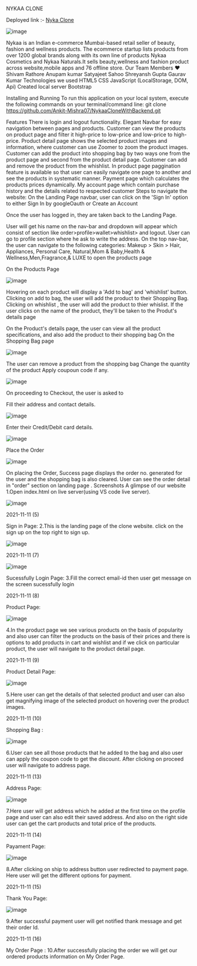 NYKAA CLONE 

Deployed link :- [Nyka Clone](https://spectacular-druid-f4b659.netlify.app/index.html)


![image](https://github.com/sachin2398/Nykaa-Project/assets/89378450/a82a3c68-fffa-49b4-a189-632299cb2464)


Nykaa is an Indian e-commerce Mumbai-based retail seller of beauty, fashion and wellness products. The ecommerce startup lists products from over 1200 global brands along with its own line of products Nykaa Cosmetics and Nykaa Naturals.It sells beauty,wellness and fashion product across website,mobile apps and 76 offline store.
Our Team Members ❤️
Shivam Rathore
Anupam kumar
Satyajeet Sahoo
Shreyansh Gupta
Gaurav Kumar
Technologies we used
HTML5
CSS
JavaScript (LocalStorage, DOM, Api)
Created local server
Bootstrap

Installing and Running
To run this application on your local system, execute the following commands on your terminal/command line:
git clone https://github.com/Ankit-Mishra07/NykaaCloneWithBackend.git

Features
There is login and logout functionality.
Elegant Navbar for easy navigation between pages and products.
Customer can view the products on product page and filter it high-price to low-price and low-price to high-price.
Product detail page shows the selected product images and information, where customer can use Zoomer to zoom the product images.
Customer can add the product into shopping bag by two ways one from the product page and second from the product detail page.
Customer can add and remove the product from the whishlist.
In product page paggination feature is available so that user can easily navigate one page to another and see the products in systematic manner.
Payment page which calculates the products prices dynamically.
My account page which contain purchase history and the details related to respected customer
Steps to navigate the website:
On the Landing Page navbar, user can click on the 'Sign In' option to either Sign In by googleOauth or Create an Account

Once the user has logged in, they are taken back to the Landing Page.

User will get his name on the nav-bar and dropdown will appear which consist of section like order>profile>wallet>whishlist> and logout.
User can go to profile section where he ask to write the address.
On the top nav-bar, the user can navigate to the following categories: Makeup > Skin > Hair, Appliances, Personal Care, Natural,Mom & Baby,Health & Wellness,Men,Fragrance,& LUXE to open the products page

On the Products Page

![image](https://github.com/sachin2398/Nykaa-Project/assets/89378450/66105aa2-ebc4-4535-904a-6336d7e9fd27)


Hovering on each product will display a 'Add to bag' and 'whishlist' button.
Clicking on add to bag, the user will add the product to their Shopping Bag.
Clicking on whishlist , the user will add the product to thier whislist.
If the user clicks on the name of the product, they'll be taken to the Produt's details page

On the Product's details page, the user can view all the product specifications, and also add the product to their shopping bag
On the Shopping Bag page

![image](https://github.com/sachin2398/Nykaa-Project/assets/89378450/a7c4a746-67e3-47aa-b0be-21fd51014f05)


The user can remove a product from the shopping bag
Change the quantity of the product
Apply coupoun code if any.

![image](https://github.com/sachin2398/Nykaa-Project/assets/89378450/76bae35e-5f4e-4e7c-8b4d-5d0edd1959f4)

On proceeding to Checkout, the user is asked to

Fill their address and contact details.


![image](https://github.com/sachin2398/Nykaa-Project/assets/89378450/b8c3d85c-4722-44bd-8cb9-c1cbec03fa3a)


Enter their Credit/Debit card details.


![image](https://github.com/sachin2398/Nykaa-Project/assets/89378450/3d94e300-fc7b-4a42-8538-5aa63a300981)


Place the Order


![image](https://github.com/sachin2398/Nykaa-Project/assets/89378450/d75896dc-c1ab-416d-873e-f4e009919acd)


On placing the Order, Success page displays the order no. generated for the user and the shopping bag is also cleared.
User can see the order detail in "order" section on landing page .
Screenshots
A glimpse of our website
1.Open index.html on live server(using VS code live server).


![image](https://github.com/sachin2398/Nykaa-Project/assets/89378450/179d2732-eb39-47eb-b6f4-8b464898cc44)


2021-11-11 (5)

Sign in Page:
2.This is the landing page of the clone website. click on the sign up on the top right to sign up.


![image](https://github.com/sachin2398/Nykaa-Project/assets/89378450/b1608793-ebce-4256-86fb-13e99b97ef14)



2021-11-11 (7)


![image](https://github.com/sachin2398/Nykaa-Project/assets/89378450/e1810db0-1a1a-4c64-8f64-e2a94a5cfaa1)


Sucessfully Login Page:
3.Fill the correct email-id then user get message on the screen sucessfully login


2021-11-11 (8)

Product Page:


![image](https://github.com/sachin2398/Nykaa-Project/assets/89378450/436a9c17-ab6e-4a8e-b463-3bec7483f5a2)


4.In the product page we see various products on the basis of popularity and also user can filter the products on the basis of their prices and there is options to add products in cart and wishlist and if we click on particular product, the user will navigate to the product detail page.

2021-11-11 (9)

Product Detail Page:


![image](https://github.com/sachin2398/Nykaa-Project/assets/89378450/e974a4e1-ad94-49ed-aaf5-11c0b6951f0f)


5.Here user can get the details of that selected product and user can also get magnifying image of the selected product on hovering over the product images.

2021-11-11 (10) 

Shopping Bag :


![image](https://github.com/sachin2398/Nykaa-Project/assets/89378450/2e76cba3-a9b4-4f79-ab15-16ef41610226)


6.User can see all those products that he added to the bag and also user can apply the coupon code to get the discount. After clicking on proceed user will navigate to address page.

2021-11-11 (13)

Address Page:


![image](https://github.com/sachin2398/Nykaa-Project/assets/89378450/af98d980-094f-4cc3-af1f-92d04cd279e2)


7.Here user will get address which he added at the first time on the profile page and user can also edit their saved address. And also on the right side user can get the cart products and total price of the products.

2021-11-11 (14)

Payament Page:


![image](https://github.com/sachin2398/Nykaa-Project/assets/89378450/c1164ae1-32f2-49c3-8a7c-696e4fea6cf8)


8.After clicking on ship to address button user redirected to payment page. Here user will get the different options for payment.

2021-11-11 (15)

Thank You Page:


![image](https://github.com/sachin2398/Nykaa-Project/assets/89378450/27b294df-c559-4987-96da-d173f994e21d)


9.After successful payment user will get notified thank message and get their order Id.

2021-11-11 (16)

My Order Page :
10.After successfully placing the order we will get our ordered products information on My Order Page.

